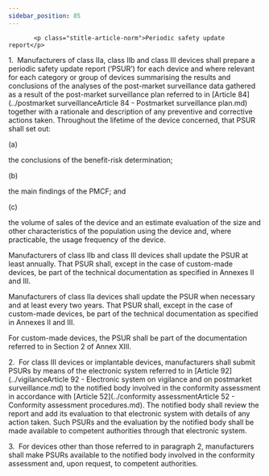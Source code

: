 ```yaml
---
sidebar_position: 85
---
```

           <p class="stitle-article-norm">Periodic safety update report</p>
   <p class="norm">1.&nbsp;&nbsp;Manufacturers of class IIa, class IIb 
and class III devices shall prepare a periodic safety update report 
(‘PSUR’) for each device and where relevant for each category or group 
of devices summarising the results and conclusions of the analyses of 
the post-market surveillance data gathered as a result of the 
post-market surveillance plan referred to in [Article&nbsp;84](../postmarket surveillanceArticle 84 - Postmarket surveillance plan.md) together 
with a rationale and description of any preventive and corrective 
actions taken. Throughout the lifetime of the device concerned, that 
PSUR shall set out:</p>
   <div class="grid-container grid-list">
      <div class="list grid-list-column-1">
         <span>(a)&nbsp;</span>
      </div>
      <div class="grid-list-column-2">
         <p class="norm">the conclusions of the benefit-risk determination;</p>
      </div>
   </div>
   <div class="grid-container grid-list">
      <div class="list grid-list-column-1">
         <span>(b)&nbsp;</span>
      </div>
      <div class="grid-list-column-2">
         <p class="norm">the main findings of the PMCF; and</p>
      </div>
   </div>
   <div class="grid-container grid-list">
      <div class="list grid-list-column-1">
         <span>(c)&nbsp;</span>
      </div>
      <div class="grid-list-column-2">
         <p class="norm">the volume of sales of the device and an 
estimate evaluation of the size and other characteristics of the 
population using the device and, where practicable, the usage frequency 
of the device.</p>
      </div>
   </div>
   <p class="norm">Manufacturers of class IIb and class III devices 
shall update the PSUR at least annually. That PSUR shall, except in the 
case of custom-made devices, be part of the technical documentation as 
specified in Annexes&nbsp;II and&nbsp;III.</p>
   <p class="norm">Manufacturers of class IIa devices shall update the 
PSUR when necessary and at least every two years. That PSUR shall, 
except in the case of custom-made devices, be part of the technical 
documentation as specified in Annexes&nbsp;II and&nbsp;III.</p>
   <p class="norm">For custom-made devices, the PSUR shall be part of the documentation referred to in Section&nbsp;2 of Annex&nbsp;XIII.</p>
   <p class="norm">2.&nbsp;&nbsp;For class III devices or implantable 
devices, manufacturers shall submit PSURs by means of the electronic 
system referred to in [Article&nbsp;92](../vigilanceArticle 92 - Electronic system on vigilance and on postmarket surveillance.md) to the notified body involved in 
the conformity assessment in accordance with [Article&nbsp;52](../conformity assessmentArticle 52 - Conformity assessment procedures.md). The 
notified body shall review the report and add its evaluation to that 
electronic system with details of any action taken. Such PSURs and the 
evaluation by the notified body shall be made available to competent 
authorities through that electronic system.</p>
   <p class="norm">3.&nbsp;&nbsp;For devices other than those referred 
to in paragraph&nbsp;2, manufacturers shall make PSURs available to the 
notified body involved in the conformity assessment and, upon request, 
to competent authorities.</p>
   <p>
      
      
   </p>
   